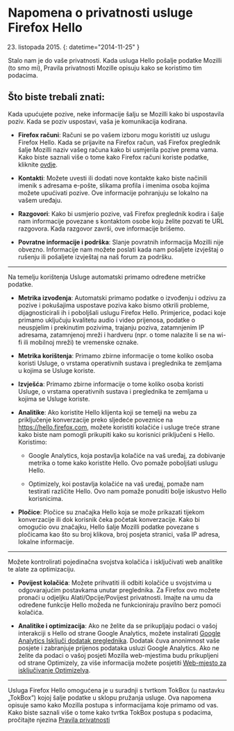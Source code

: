 # Napomena o privatnosti usluge Firefox Hello

23. listopada 2015.
{: datetime="2014-11-25" }

Stalo nam je do vaše privatnosti. Kada usluga Hello pošalje podatke Mozilli (to smo mi), Pravila privatnosti Mozille opisuju kako se koristimo tim podacima.

## Što biste trebali znati:

Kada upućujete pozive, neke informacije šalju se Mozilli kako bi uspostavila poziv. Kada se poziv uspostavi, vaša je komunikacija kodirana.

* **Firefox računi**: Računi se po vašem izboru mogu koristiti uz uslugu Firefox Hello.  Kada se prijavite na Firefox račun, vaš Firefox preglednik šalje Mozilli naziv vašeg računa kako bi usmjerila pozive prema vama. Kako biste saznali više o tome kako Firefox računi koriste podatke, kliknite [ovdje](https://www.mozilla.org/privacy/firefox-cloud/).

* **Kontakti**: Možete uvesti ili dodati nove kontakte kako biste načinili imenik s adresama e-pošte, slikama profila i imenima osoba kojima možete upućivati pozive.  Ove informacije pohranjuju se lokalno na vašem uređaju.

* **Razgovori**: Kako bi usmjerio pozive, vaš Firefox preglednik kodira i šalje nam informacije povezane s kontaktom osobe koju želite pozvati te URL razgovora. Kada razgovor završi, ove informacije brišemo.

* **Povratne informacije i podrška**: Slanje povratnih informacija Mozilli nije obvezno.  Informacije nam možete poslati kada nam pošaljete izvještaj o rušenju ili pošaljete izvještaj na naš forum za podršku.

---------------------------------------

Na temelju korištenja Usluge automatski primamo određene metričke podatke.

* **Metrika izvođenja**: Automatski primamo podatke o izvođenju i odzivu za pozive i pokušajima uspostave poziva kako bismo otkrili probleme, dijagnosticirali ih i poboljšali uslugu Firefox Hello.  Primjerice, podaci koje primamo uključuju kvalitetu audio i video prijenosa, podatke o neuspjelim i prekinutim pozivima, trajanju poziva, zatamnjenim IP adresama, zatamnjenoj mreži i hardveru (npr. o tome nalazite li se na wi-fi ili mobilnoj mreži) te vremenske oznake.

* **Metrika korištenja**: Primamo zbirne informacije o tome koliko osoba koristi Usluge, o vrstama operativnih sustava i preglednika te zemljama u kojima se Usluge koriste.

* **Izvješća**: Primamo zbirne informacije o tome koliko osoba koristi Usluge, o vrstama operativnih sustava i preglednika te zemljama u kojima se Usluge koriste.

* **Analitike**: Ako koristite Hello klijenta koji se temelji na webu za priključenje konverzacije preko sljedeće poveznice na https://hello.firefox.com, možete koristiti kolačiće i usluge treće strane kako biste nam pomogli prikupiti kako su korisnici priključeni s Hello. Koristimo:

    * Google Analytics, koja postavlja kolačiće na vaš uređaj, za dobivanje metrika o tome kako koristite Hello. Ovo pomaže poboljšati uslugu Hello. 
    
    * Optimizely, koi postavlja kolačiće na vaš uređaj, pomaže nam testirati različite Hello. Ovo nam pomaže ponuditi bolje iskustvo Hello korisnicima.

* **Pločice**: Pločice su značajka Hello koja se može prikazati tijekom konverzacije ili dok korisnik čeka početak konverzacije. Kako bi omogućio ovu značajku, Hello šalje Mozilli podatke povezane s pločicama kao što su broj klikova, broj posjeta stranici, vaša IP adresa, lokalne informacije.

---------------------------------------

Možete kontrolirati pojedinačna svojstva kolačića i isključivati web analitike te
alate za optimizaciju.

* **Povijest kolačića**: Možete prihvatiti ili odbiti kolačiće u svojstvima
u odgovarajućim postavkama unutar preglednika. Za Firefox ovo
možete pronaći u odjeljku Alati/Opcije/Povijest privatnosti. Imajte na umu da određene funkcije
Hello možeda ne funkcioniraju pravilno berz pomoći kolačića. 

* **Analitike i optimizacija**: Ako ne želite da se prikupljaju podaci o vašoj interakciji s
Hello od strane Google Analytics, možete instalirati [Google Analytics
Isključi dodatak preglednika](https://tools.google.com/dlpage/gaoptout). Dodatak čuva anonimnost vaše posjete i zabranjuje prijenos podataka usluzi Google Analytics. Ako ne želite da podaci o vašoj posjeti Mozilla web-mjestima budu prikupljeni od strane Optimizely, za više informacija možete posjetiti [Web-mjesto za isključivanje Optimizelya](https://www.optimizely.com/opt_out).

---------------------------------------

Usluga Firefox Hello omogućena je u suradnji s tvrtkom TokBox (u nastavku „TokBox”) kojoj šalje podatke u sklopu pružanja usluge.  Ova napomena opisuje samo kako Mozilla postupa s informacijama koje primamo od vas. Kako biste saznali više o tome kako tvrtka TokBox postupa s podacima, pročitajte njezina [Pravila privatnosti]( https://tokbox.com/support/privacy-policy)
